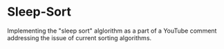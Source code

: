 # Sleep-Sort
Implementing the "sleep sort" alglorithm as a part of a YouTube comment addressing the issue of current sorting algorithms.
